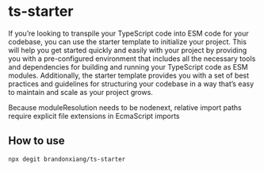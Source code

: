 # ts-starter

If you’re looking to transpile your TypeScript code into ESM code for your codebase, you can use the starter template to initialize your project. This will help you get started quickly and easily with your project by providing you with a pre-configured environment that includes all the necessary tools and dependencies for building and running your TypeScript code as ESM modules. Additionally, the starter template provides you with a set of best practices and guidelines for structuring your codebase in a way that’s easy to maintain and scale as your project grows.

Because moduleResolution needs to be nodenext, relative import paths require explicit file extensions in EcmaScript imports

## How to use

```bash
npx degit brandonxiang/ts-starter
```
